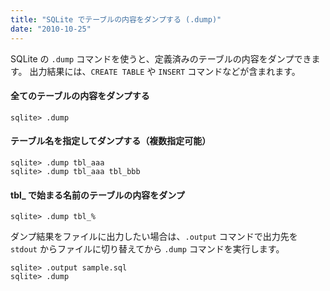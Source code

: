 ```yaml
---
title: "SQLite でテーブルの内容をダンプする (.dump)"
date: "2010-10-25"
---
```


SQLite の `.dump` コマンドを使うと、定義済みのテーブルの内容をダンプできます。
出力結果には、`CREATE TABLE` や `INSERT` コマンドなどが含まれます。

#### 全てのテーブルの内容をダンプする

~~~
sqlite> .dump
~~~

#### テーブル名を指定してダンプする（複数指定可能）

~~~
sqlite> .dump tbl_aaa
sqlite> .dump tbl_aaa tbl_bbb
~~~

#### tbl_ で始まる名前のテーブルの内容をダンプ

~~~
sqlite> .dump tbl_%
~~~

ダンプ結果をファイルに出力したい場合は、`.output` コマンドで出力先を `stdout` からファイルに切り替えてから `.dump` コマンドを実行します。

~~~
sqlite> .output sample.sql
sqlite> .dump
~~~


